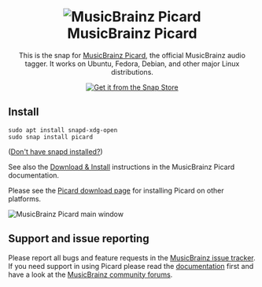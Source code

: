 <h1 align="center">
  <img
  src="https://raw.githubusercontent.com/phw/musicbrainz-picard-snap/master/snap/gui/picard.svg" alt="MusicBrainz Picard">
  <br />
  MusicBrainz Picard
</h1>

<p align="center">This is the snap for <a href="https://picard.musicbrainz.org/">MusicBrainz Picard</a>, the official MusicBrainz audio tagger. It works on Ubuntu, Fedora, Debian, and other major Linux
distributions.</p>

<p align="center">
<a href="https://snapcraft.io/picard">
  <img alt="Get it from the Snap Store" src="https://snapcraft.io/static/images/badges/en/snap-store-black.svg" />
</a>
</p>


## Install

    sudo apt install snapd-xdg-open
    sudo snap install picard

([Don't have snapd installed?](https://snapcraft.io/docs/core/install))

See also the [Download & Install](https://picard-docs.musicbrainz.org/en/getting_started/download.html#installing-with-snap) instructions in the MusicBrainz Picard documentation.

Please see the [Picard download page](https://picard.musicbrainz.org/downloads/) for installing Picard
on other platforms.

![MusicBrainz Picard main window](https://picard-docs.musicbrainz.org/en/_images/mainscreen-linux-gnome.png)


## Support and issue reporting

Please report all bugs and feature requests in the
[MusicBrainz issue tracker](https://tickets.metabrainz.org/projects/PICARD/issues).
If you need support in using Picard please read the [documentation](https://picard-docs.musicbrainz.org/)
first and have a look at the [MusicBrainz community forums](https://community.metabrainz.org/c/picard).
